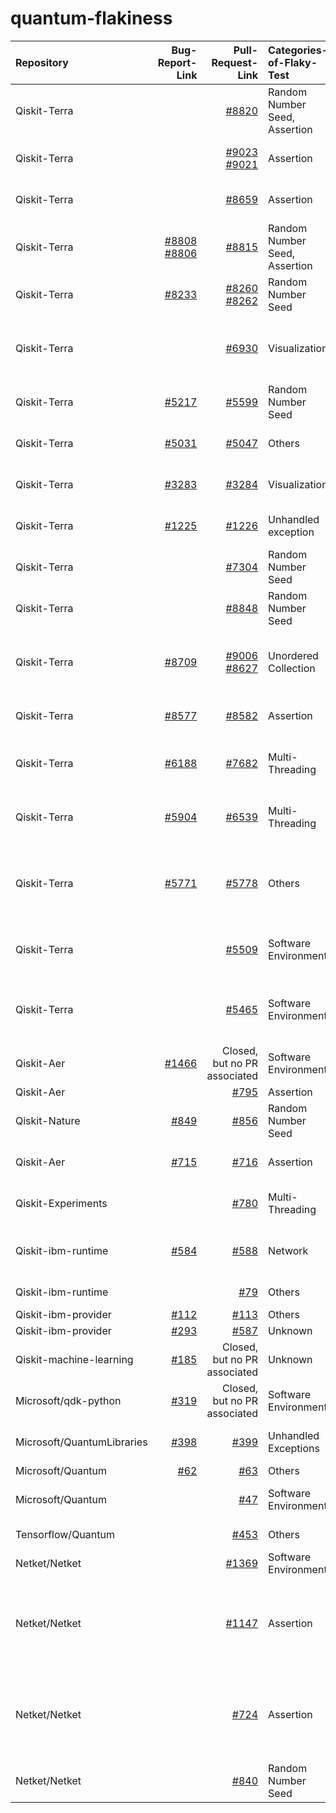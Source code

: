 # quantum-flakiness
|  Repository |   Bug-Report-Link  |  Pull-Request-Link | Categories-of-Flaky-Test |      Categories-of-Fix            |
|    :---     |    ---:            |  ---:              |         :---             |              :---                 |
| Qiskit-Terra |  |   [#8820](https://github.com/Qiskit/qiskit-terra/pull/8820)        | Random Number Seed, Assertion    | Fix random seed to a fixed value  |
| Qiskit-Terra |  |  [#9023](https://github.com/Qiskit/qiskit-terra/pull/9023)<br> [#9021](https://github.com/Qiskit/qiskit-terra/pull/9021) | Assertion | Loose the thresholds of an assertion |
| Qiskit-Terra |  | [#8659](https://github.com/Qiskit/qiskit-terra/pull/8659)  | Assertion | Loose thresholds of equal test |
| Qiskit-Terra | [#8808](https://github.com/Qiskit/qiskit-terra/pull/8808)<br> [#8806](https://github.com/Qiskit/qiskit-terra/issues/8806) | [#8815](https://github.com/Qiskit/qiskit-terra/pull/8815) | Random Number Seed, Assertion | Fixed random seed, and more |
| Qiskit-Terra | [#8233](https://github.com/Qiskit/qiskit-terra/issues/8233) | [#8260](https://github.com/Qiskit/qiskit-terra/pull/8260)<br> [#8262](https://github.com/Qiskit/qiskit-terra/pull/8262) | Random Number Seed | Fixed random seed |
| Qiskit-Terra |  | [#6930](https://github.com/Qiskit/qiskit-terra/pull/6930) |       Visualization      | Add wrappers to detect incomplete file formats  |
| Qiskit-Terra | [#5217](https://github.com/Qiskit/qiskit-terra/issues/5217) | [#5599](https://github.com/Qiskit/qiskit-terra/pull/5599) | Random Number Seed  | Fixed random seed |
| Qiskit-Terra | [#5031](https://github.com/Qiskit/qiskit-terra/issues/5031) | [#5047](https://github.com/Qiskit/qiskit-terra/pull/5047) | Others | Remove hypothesis deadline  |
| Qiskit-Terra | [#3283](https://github.com/Qiskit/qiskit-terra/issues/3283) | [#3284](https://github.com/Qiskit/qiskit-terra/pull/3284) | Visualization | Update reference files |
| Qiskit-Terra | [#1225](https://github.com/Qiskit/qiskit-terra/issues/1225) | [#1226](https://github.com/Qiskit/qiskit-terra/pull/1226) | Unhandled exception | Add exception handler |
| Qiskit-Terra |  | [#7304](https://github.com/Qiskit/qiskit-terra/pull/7304) |   Random Number Seed | Fixed random number seed |
| Qiskit-Terra |  | [#8848](https://github.com/Qiskit/qiskit-terra/pull/8848) |   Random Number Seed | Fixed random seed |
| Qiskit-Terra | [#8709](https://github.com/Qiskit/qiskit-terra/issues/8709) | [#9006](https://github.com/Qiskit/qiskit-terra/pull/9006)<br> [#8627](https://github.com/Qiskit/qiskit-terra/pull/8627) | Unordered Collection | Compare key-by-key instead of the insertion order |
| Qiskit-Terra | [#8577](https://github.com/Qiskit/qiskit-terra/issues/8577) | [#8582](https://github.com/Qiskit/qiskit-terra/pull/8582) | Assertion | Remove time senstive assert |
| Qiskit-Terra | [#6188](https://github.com/Qiskit/qiskit-terra/issues/6188) | [#7682](https://github.com/Qiskit/qiskit-terra/pull/7682) | Multi-Threading | Bumping the minimum symengine version |
| Qiskit-Terra | [#5904](https://github.com/Qiskit/qiskit-terra/issues/5904) | [#6539](https://github.com/Qiskit/qiskit-terra/pull/6539) | Multi-Threading | Disables the use of parallel sphinx |
| Qiskit-Terra | [#5771](https://github.com/Qiskit/qiskit-terra/issues/5771) | [#5778](https://github.com/Qiskit/qiskit-terra/pull/5778) | Others | Ensuring all instruction objects in scheduled circuit are different |
| Qiskit-Terra |  | [#5509](https://github.com/Qiskit/qiskit-terra/pull/5509) | Software Environment | Change the deprecation shim in qiskit.util |
| Qiskit-Terra |  | [#5465](https://github.com/Qiskit/qiskit-terra/pull/5465) | Software Environment | "Expands the macOS skip on the tests to be python >= 3.8" |
| Qiskit-Aer | [#1466](https://github.com/Qiskit/qiskit-aer/issues/1466) | Closed, but no PR associated | Software Environment |  |
| Qiskit-Aer |  | [#795](https://github.com/Qiskit/qiskit-aer/pull/795) |  Assertion |  |
| Qiskit-Nature | [#849](https://github.com/Qiskit/qiskit-nature/issues/849) | [#856](https://github.com/Qiskit/qiskit-nature/pull/856) | Random Number Seed | Fix random seed |
| Qiskit-Aer | [#715](https://github.com/Qiskit/qiskit-nature/issues/715) | [#716](https://github.com/Qiskit/qiskit-nature/pull/716) | Assertion | Add approximate equal |
| Qiskit-Experiments |  | [#780](https://github.com/Qiskit/qiskit-experiments/pull/780) | Multi-Threading | Set the number of threads to 1 |
| Qiskit-ibm-runtime | [#584](https://github.com/Qiskit/qiskit-ibm-runtime/issues/584) | [#588](https://github.com/Qiskit/qiskit-ibm-runtime/pull/588) | Network | Wait until websocket finished connection |
| Qiskit-ibm-runtime |  | [#79](https://github.com/Qiskit/qiskit-ibm-runtime/pull/79) | Others | Set unique program id |
| Qiskit-ibm-provider | [#112](https://github.com/Qiskit/qiskit-ibm-provider/issues/112) | [#113](https://github.com/Qiskit/qiskit-ibm-provider/pull/113) | Others | Filter test |
| Qiskit-ibm-provider | [#293](https://github.com/Qiskit/qiskit-ibm-provider/issues/293) | [#587](https://github.com/Qiskit/qiskit-ibmq-provider/pull/587) | Unknown | |
| Qiskit-machine-learning | [#185](https://github.com/Qiskit/qiskit-machine-learning/issues/185) | Closed, but no PR associated | Unknown | Set the number of threads to 1 |
| Microsoft/qdk-python | [#319](https://github.com/microsoft/qdk-python/issues/319) | Closed, but no PR associated | Software Environment | Live test in CI |
| Microsoft/QuantumLibraries | [#398](https://github.com/microsoft/QuantumLibraries/issues/398) | [#399](https://github.com/microsoft/QuantumLibraries/pull/399) | Unhandled Exceptions | Ignore negative value |
| Microsoft/Quantum | [#62](https://github.com/microsoft/Quantum/issues/62) | [#63](https://github.com/microsoft/Quantum/pull/63) | Others | Delete space |
| Microsoft/Quantum |  | [#47](https://github.com/microsoft/Quantum/pull/47) | Software Environment | Update the version of Electron |
| Tensorflow/Quantum |  | [#453](https://github.com/tensorflow/quantum/pull/453) | Others | Fixed output manually |
| Netket/Netket |  | [#1369](https://github.com/netket/netket/pull/1369) | Software Environment | Simplified tests |
| Netket/Netket |  | [#1147](https://github.com/netket/netket/pull/1147) | Assertion | Bump assert tolerance (replace hard-coded tolerance with the error of mean) |
| Netket/Netket |  | [#724](https://github.com/netket/netket/pull/724) | Assertion | Bump assert tolerance (from atol=1e-10 to 1e-8), atol=absolute tolerance |
| Netket/Netket | |  [#840](https://github.com/netket/netket/pull/840) | Random Number Seed | Fix random seed |










